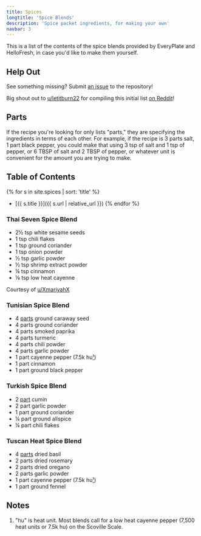 ```yaml
---
title: Spices
longtitle: 'Spice Blends'
description: 'Spice packet ingredients, for making your own'
navbar: 3
---
```

This is a list of the contents of the spice blends provided by EveryPlate and HelloFresh, in case you'd
like to make them yourself.

## Help Out

See something missing? Submit [an issue](https://github.com/eslindsey/everyplate/issues) to the repository!

Big shout out to [u/letitburn22](https://www.reddit.com/user/letitburn22/) for compiling this initial list
[on Reddit](https://www.reddit.com/r/hellofresh/comments/bawnby/hello_fresh_diy_spice_blends/)!

## Parts

If the recipe you're looking for only lists "parts," they are specifying the ingredients in terms of each
other. For example, if the recipe is 3 parts salt, 1 part black pepper, you could make that using 3 tsp of
salt and 1 tsp of pepper, or 6 TBSP of salt and 2 TBSP of pepper, or whatever unit is convenient for the
amount you are trying to make.

## Table of Contents

{% for s in site.spices | sort: 'title' %}
  * [{{ s.title }}]({{ s.url | relative_url }})
{% endfor %}

### Thai Seven Spice Blend

- 2½ tsp white sesame seeds
- 1 tsp chili flakes
- 1 tsp ground coriander
- 1 tsp onion powder
- ½ tsp garlic powder
- ½ tsp shrimp extract powder
- ¼ tsp cinnamon
- ⅛ tsp low heat cayenne

Courtesy of [u/XmariyahX](https://www.reddit.com/user/XmariyahX/)

### Tunisian Spice Blend

- 4 [parts](#parts) ground caraway seed
- 4 parts ground coriander
- 4 parts smoked paprika
- 4 parts turmeric
- 4 parts chili powder
- 4 parts garlic powder
- 1 part cayenne pepper (7.5k hu[¹](#notes))
- 1 part cinnamon
- 1 part ground black pepper

### Turkish Spice Blend

- 2 [part](#parts) cumin
- 2 part garlic powder
- 1 part ground coriander
- ¼ part ground allspice
- ¼ part chili flakes

### Tuscan Heat Spice Blend

- 4 [parts](#parts) dried basil
- 2 parts dried rosemary
- 2 parts dried oregano
- 2 parts garlic powder
- 1 part cayenne pepper (7.5k hu[¹](#notes))
- 1 part ground fennel

## Notes

1. "hu" is heat unit. Most blends call for a low heat cayenne pepper (7,500 heat units or 7.5k hu) on the Scoville Scale.
